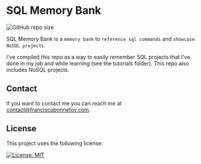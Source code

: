 # SQL Memory Bank

<!--- These are examples. See https://shields.io for others or to customize this set of shields. You might want to include dependencies, project status and licence info here --->
![GitHub repo size](https://img.shields.io/github/repo-size/FrBonnefoy/SQL-Memory-Bank)


SQL Memory Bank is a `memory bank` to `reference sql commands` and `showcase NoSQL projects`.

I've compiled this repo as a way to easily remember SQL projects that I've done in my job and while learning (see the tutorials folder). This repo also includes NoSQL projects.

## Contact

If you want to contact me you can reach me at <contact@franciscobonnefoy.com>.

## License
<!--- If you're not sure which open license to use see https://choosealicense.com/--->

This project uses the following license:     

[![License: MIT](https://img.shields.io/badge/License-MIT-yellow.svg)](https://opensource.org/licenses/MIT)

